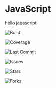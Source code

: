 # JavaScript


hello jabascript

<!-- Build status via GitHub Actions -->
![Build](https://github.com/PheakTra000/JavaScript/actions/workflows/ci.yml/badge.svg)

<!-- Code coverage -->
![Coverage](https://img.shields.io/codecov/c/github/PheakTra000/JavaScript)

<!-- Last commit date -->
![Last Commit](https://img.shields.io/github/last-commit/PheakTra000/JavaScript)

<!-- Issues -->
![Issues](https://img.shields.io/github/issues/PheakTra000/JavaScript)

<!-- Stars -->
![Stars](https://img.shields.io/github/stars/PheakTra000/JavaScript)    

<!-- Forks -->
![Forks](https://img.shields.io/github/forks/PheakTra000/JavaScript)

